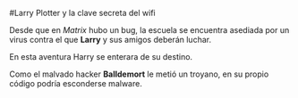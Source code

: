 #Larry Plotter y la clave secreta del wifi

Desde que en *Matrix* hubo un bug, la escuela se encuentra asediada por un virus contra el que **Larry** y sus amigos deberán luchar. 

En esta aventura Harry se enterara de su destino.

Como el malvado hacker **Balldemort** le metió un troyano, en su propio código podría esconderse malware.